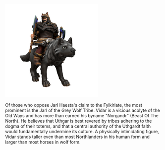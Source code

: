 ![](../../_assets/people/uthgardt/vidar-norgandr.png)

Of those who oppose Jarl Haesta's claim to the Fylkiriate, the most prominent is the Jarl of the Grey Wolf Tribe. Vidar is a vicious acolyte of the Old Ways and has more than earned his byname "Norgandr" (Beast Of The North). He believes that Uthgar is best revered by tribes adhering to the dogma of their totems, and that a central authority of the Uthgardt faith would fundamentally undermine its culture. A physically intimidating figure, Vidar stands taller even than most Northlanders in his human form and larger than most horses in wolf form.